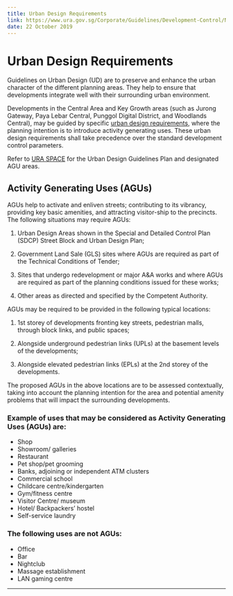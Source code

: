 ```yaml
---
title: Urban Design Requirements
link: https://www.ura.gov.sg/Corporate/Guidelines/Development-Control/Non-Residential/C-CI/UD
date: 22 October 2019
---
```


# Urban Design Requirements

Guidelines on Urban Design (UD) are to preserve and enhance the urban character of the different planning areas. They help to ensure that developments integrate well with their surrounding urban environment.

Developments in the Central Area and Key Growth areas (such as Jurong Gateway, Paya Lebar Central, Punggol Digital District, and Woodlands Central), may be guided by specific [urban design requirements](https://www.ura.gov.sg/Corporate/Guidelines/Urban-Design), where the planning intention is to introduce activity generating uses. These urban design requirements shall take precedence over the standard development control parameters.

Refer to [URA SPACE](https://www.ura.gov.sg/Corporate/Guidelines/Urban-Design/URA-SPACE/UD-URA-SPACE) for the Urban Design Guidelines Plan and designated AGU areas.

## Activity Generating Uses (AGUs)

AGUs help to activate and enliven streets; contributing to its vibrancy, providing key basic amenities, and attracting visitor-ship to the precincts. The following situations may require AGUs:

1. Urban Design Areas shown in the Special and Detailed Control Plan (SDCP) Street Block and Urban Design Plan;
   
2. Government Land Sale (GLS) sites where AGUs are required as part of the Technical Conditions of Tender;
   
3. Sites that undergo redevelopment or major A&A works and where AGUs are required as part of the planning conditions issued for these works;
   
4. Other areas as directed and specified by the Competent Authority.

AGUs may be required to be provided in the following typical locations:

1. 1st storey of developments fronting key streets, pedestrian malls, through block links, and public spaces;
   
2. Alongside underground pedestrian links (UPLs) at the basement levels of the developments;
   
3. Alongside elevated pedestrian links (EPLs) at the 2nd storey of the developments.

The proposed AGUs in the above locations are to be assessed contextually, taking into account the planning intention for the area and potential amenity problems that will impact the surrounding developments.

### Example of uses that may be considered as Activity Generating Uses (AGUs) are:

- Shop
- Showroom/ galleries 
- Restaurant
- Pet shop/pet grooming
- Banks, adjoining or independent ATM clusters
- Commercial school
- Childcare centre/kindergarten
- Gym/fitness centre
- Visitor Centre/ museum
- Hotel/ Backpackers’ hostel
- Self-service laundry

### The following uses are not AGUs:

- Office
- Bar
- Nightclub
- Massage establishment
- LAN gaming centre

---


